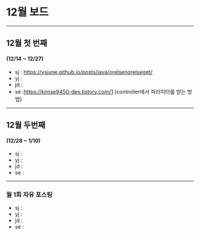 # 12월 보드

------

## 12월 첫  번째

#### (12/14 ~ 12/27)

- sj : https://ysjune.github.io/posts/java/orelsenorelseget/
- yj :
- jd :
- se :https://kimse9450-dev.tistory.com/1 (controller에서 파라미터를 받는 방법)



------

## 12월 두번째

#### (12/28 ~ 1/10)

- sj : 
- yj :
- jd :
- se :

------

### 월 1회 자유 포스팅

- sj : 
- yj :
- jd :
- se :
